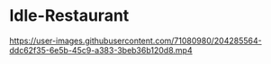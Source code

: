 # Idle-Restaurant
https://user-images.githubusercontent.com/71080980/204285564-ddc62f35-6e5b-45c9-a383-3beb36b120d8.mp4
